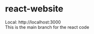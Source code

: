 # react-website


Local:            http://localhost:3000<br />
This is the main branch for the react code
